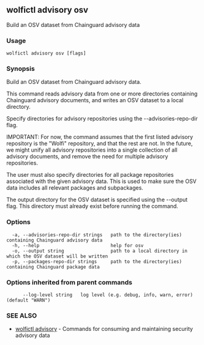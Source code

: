 ## wolfictl advisory osv

Build an OSV dataset from Chainguard advisory data

### Usage

```
wolfictl advisory osv [flags]
```

### Synopsis

Build an OSV dataset from Chainguard advisory data.

This command reads advisory data from one or more directories containing Chainguard
advisory documents, and writes an OSV dataset to a local directory.

Specify directories for advisory repositories using the --advisories-repo-dir flag.

IMPORTANT: For now, the command assumes that the first listed advisory repository is the
"Wolfi" repository, and that the rest are not. In the future, we might unify all advisory
repositories into a single collection of all advisory documents, and remove the need for
multiple advisory repositories.

The user must also specify directories for all package repositories associated with the
given advisory data. This is used to make sure the OSV data includes all relevant packages
and subpackages.

The output directory for the OSV dataset is specified using the --output flag. This
directory must already exist before running the command.


### Options

```
  -a, --advisories-repo-dir strings   path to the directory(ies) containing Chainguard advisory data
  -h, --help                          help for osv
  -o, --output string                 path to a local directory in which the OSV dataset will be written
  -p, --packages-repo-dir strings     path to the directory(ies) containing Chainguard package data
```

### Options inherited from parent commands

```
      --log-level string   log level (e.g. debug, info, warn, error) (default "WARN")
```

### SEE ALSO

* [wolfictl advisory](wolfictl_advisory.md)	 - Commands for consuming and maintaining security advisory data

